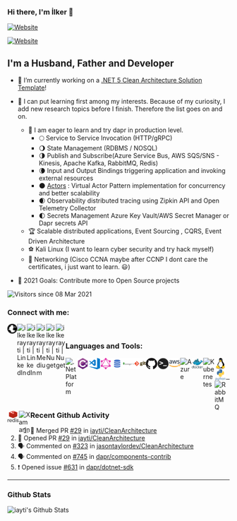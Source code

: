 ### Hi there, I'm İlker 👋

[![Website](https://img.shields.io/website?label=ilkerayti.com&style=for-the-badge&url=https%3A%2F%2Filkerayti.com)](https://ilkerayti.com)

[![Website](https://img.shields.io/website?label=blog.ilkerayti.com&style=for-the-badge&url=https%3A%2F%2Filkerayti.com)](https://blog.ilkerayti.com)

## I'm a Husband, Father and Developer

* 🔭 I’m currently working on a [.NET 5 Clean Architecture Solution Template][clean]!
* 🌱 I can put learning first among my interests. Because of my curiosity, I add new research topics before I finish. Therefore the list goes on and on.
  * 📡 I am eager to learn and try dapr in production level.
      * 🌕 Service to Service Invocation (HTTP/gRPC)
      * 🌖 State Management (RDBMS / NOSQL)
      * 🌗 Publish and Subscribe(Azure Service Bus, AWS SQS/SNS - Kinesis, Apache Kafka, RabbitMQ, Redis)
      * 🌘 Input and Output Bindings triggering application and invoking external resources
      * 🌑 [Actors][actor] : Virtual Actor Pattern implementation for concurrency and better scalability
      * 🌒 Observability distributed tracing using Zipkin API and Open Telemetry Collector 
      * 🌓 Secrets Management Azure Key Vault/AWS Secret Manager or Dapr secrets API
  * 🏆 Scalable distributed applications, Event Sourcing , CQRS, Event Driven Architecture  
  * ⚽ Kali Linux (I want to learn cyber security and try hack myself)
  * 🎯 Networking (Cisco CCNA maybe after CCNP I dont care the certificates, i just want to learn. 😃)
  
* 🥅 2021 Goals: Contribute more to Open Source projects

![Visitors since 08 Mar 2021](http://estruyf-github.azurewebsites.net/api/VisitorHit?user=iayti&repo=iayti&countColor=%237B1E7A)


### Connect with me:

[<img align="left" alt="ilkerayti.com" width="22px" src="https://raw.githubusercontent.com/iconic/open-iconic/master/svg/globe.svg" />][website]
[<img align="left" alt="ilkerayti | LinkedIn" width="22px" src="https://cdn.jsdelivr.net/npm/simple-icons@v3/icons/linkedin.svg" />][linkedin]
[<img align="left" alt="ilkerayti | LinkedIn" width="22px" src="https://cdn.jsdelivr.net/npm/simple-icons@v3/icons/hashnode.svg" />][hashnode]
[<img align="left" alt="ilkerayti | Medium" width="22px" src="https://cdn.jsdelivr.net/npm/simple-icons@3/icons/medium.svg" />][medium]
[<img align="left" alt="ilkerayti | Nuget" width="22px" src="https://cdn.jsdelivr.net/npm/simple-icons@3/icons/nuget.svg" />][nuget]
[<img align="left" alt="ilkerayti | Nuget" width="22px" src="https://cdn.jsdelivr.net/npm/simple-icons@3/icons/twitter.svg" />][twitter]

<br />

### Languages and Tools:

[<img align="left" alt=".Net Platform" width="26px" src="https://avatars2.githubusercontent.com/u/9141961?s=200&v=4" />][.net]
[<img align="left" alt="CSharp Platform" width="26px" src="https://raw.githubusercontent.com/devicons/devicon/master/icons/csharp/csharp-original.svg" />][csharp]
[<img align="left" alt="Visual Studio" width="26px" src="https://raw.githubusercontent.com/github/explore/80688e429a7d4ef2fca1e82350fe8e3517d3494d/topics/visual-studio-code/visual-studio-code.png" />][vs]
[<img align="left" alt="GraphQL" width="26px" src="https://raw.githubusercontent.com/github/explore/80688e429a7d4ef2fca1e82350fe8e3517d3494d/topics/graphql/graphql.png" />][graphQL]
[<img align="left" alt="SQL" width="26px" src="https://raw.githubusercontent.com/github/explore/80688e429a7d4ef2fca1e82350fe8e3517d3494d/topics/sql/sql.png" />][sql]
[<img align="left" alt="MongoDB" width="26px" src="https://raw.githubusercontent.com/github/explore/80688e429a7d4ef2fca1e82350fe8e3517d3494d/topics/mongodb/mongodb.png" />][mongodb]
[<img align="left" alt="Git" width="26px" src="https://raw.githubusercontent.com/github/explore/80688e429a7d4ef2fca1e82350fe8e3517d3494d/topics/git/git.png" />][git]
[<img align="left" alt="GitHub" width="26px" src="https://raw.githubusercontent.com/github/explore/78df643247d429f6cc873026c0622819ad797942/topics/github/github.png" />][github]
[<img align="left" alt="Terminal" width="26px" src="https://raw.githubusercontent.com/github/explore/80688e429a7d4ef2fca1e82350fe8e3517d3494d/topics/terminal/terminal.png" />][terminal]
[<img align="left" alt="AWS" width="26px" src="https://raw.githubusercontent.com/devicons/devicon/master/icons/amazonwebservices/amazonwebservices-original-wordmark.svg" />][aws]
[<img align="left" alt="Azure" width="26px" src="https://www.vectorlogo.zone/logos/microsoft_azure/microsoft_azure-icon.svg" />][azure]
[<img align="left" alt="Docker" width="26px" src="https://raw.githubusercontent.com/devicons/devicon/master/icons/docker/docker-original-wordmark.svg" />][docker]
[<img align="left" alt="Kubernetes" width="26px" src="https://www.vectorlogo.zone/logos/kubernetes/kubernetes-icon.svg" />][kubernetes]
[<img align="left" alt="Linux" width="26px" src="https://raw.githubusercontent.com/devicons/devicon/master/icons/linux/linux-original.svg" />][linux]
[<img align="left" alt="Python" width="26px" src="https://raw.githubusercontent.com/devicons/devicon/master/icons/python/python-original-wordmark.svg" />][python]
[<img align="left" alt="RabbitMQ" width="26px" src="https://www.vectorlogo.zone/logos/rabbitmq/rabbitmq-icon.svg" />][rabbit]
[<img align="left" alt="Redis" width="26px" src="https://raw.githubusercontent.com/devicons/devicon/master/icons/redis/redis-original-wordmark.svg" />][redis]
[<img align="left" alt="Xamarin" width="26px" src="https://raw.githubusercontent.com/detain/svg-logos/780f25886640cef088af994181646db2f6b1a3f8/svg/xamarin.svg" />][xamarin]

<br />
<br />

---

### Recent Github Activity
<!--START_SECTION:activity-->
1. 🎉 Merged PR [#29](https://github.com/iayti/CleanArchitecture/pull/29) in [iayti/CleanArchitecture](https://github.com/iayti/CleanArchitecture)
2. 💪 Opened PR [#29](https://github.com/iayti/CleanArchitecture/pull/29) in [iayti/CleanArchitecture](https://github.com/iayti/CleanArchitecture)
3. 🗣 Commented on [#323](https://github.com/jasontaylordev/CleanArchitecture/issues/323) in [jasontaylordev/CleanArchitecture](https://github.com/jasontaylordev/CleanArchitecture)
4. 🗣 Commented on [#745](https://github.com/dapr/components-contrib/issues/745) in [dapr/components-contrib](https://github.com/dapr/components-contrib)
5. ❗️ Opened issue [#631](https://github.com/dapr/dotnet-sdk/issues/631) in [dapr/dotnet-sdk](https://github.com/dapr/dotnet-sdk)
<!--END_SECTION:activity-->

---

### Github Stats
<img align="left" alt="iayti's Github Stats" src="https://github-readme-stats.vercel.app/api?username=iayti&show_icons=true&hide_border=true&theme=radical" />


[clean]: https://github.com/iayti/CleanArchitecture
[website]: https://ilkerayti.com
[linkedin]: https://www.linkedin.com/in/ilkerayti
[hashnode]: https://hashnode.com/@ilkerayti
[medium]: https://medium.com/@ilkerayti
[nuget]: https://www.nuget.org/profiles/ilkerayti
[twitter]: https://twitter.com/ilkerayti
[vs]: https://visualstudio.microsoft.com/
[.net]: https://github.com/dotnet
[github]: https://github.com/iayti/iayti
[graphQL]: https://graphql.org/
[sql]: https://www.microsoft.com/tr-tr/sql-server/sql-server-downloads
[mongodb]: https://www.mongodb.com
[git]: https://git-scm.com
[terminal]: https://github.com/microsoft/terminal
[aws]: https://aws.amazon.com
[azure]: https://azure.microsoft.com
[csharp]: https://docs.microsoft.com/en-us/dotnet/csharp/
[docker]: https://www.docker.com/
[kubernetes]: https://kubernetes.io/
[linux]: https://ubuntu.com/wsl
[python]: https://www.python.org/
[rabbit]: https://www.rabbitmq.com/
[redis]: https://redis.io/
[xamarin]: https://dotnet.microsoft.com/apps/xamarin

[actor]: https://docs.dapr.io/developing-applications/building-blocks/actors/actors-overview/
